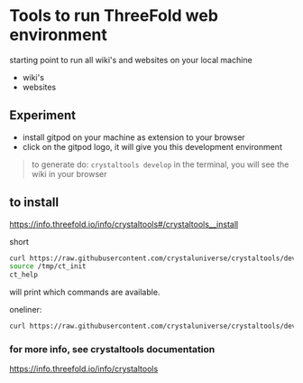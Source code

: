 # Tools to run ThreeFold web environment

starting point to run all wiki's and websites on your local machine

- wiki's
- websites

## Experiment

- install gitpod on your machine as extension to your browser
- click on the gitpod logo, it will give you this development environment

> to generate do: ```crystaltools develop``` in the terminal, you will see the wiki in your browser

## to install

https://info.threefold.io/info/crystaltools#/crystaltools__install

short

```bash
curl https://raw.githubusercontent.com/crystaluniverse/crystaltools/development/scripts/ct_init > /tmp/ct_init
source /tmp/ct_init
ct_help
```

will print which commands are available.

oneliner:

```bash
curl https://raw.githubusercontent.com/crystaluniverse/crystaltools/development/scripts/ct_init > /tmp/ct_init && source /tmp/ct_init && ct_help
```

### for more info, see crystaltools documentation

https://info.threefold.io/info/crystaltools



